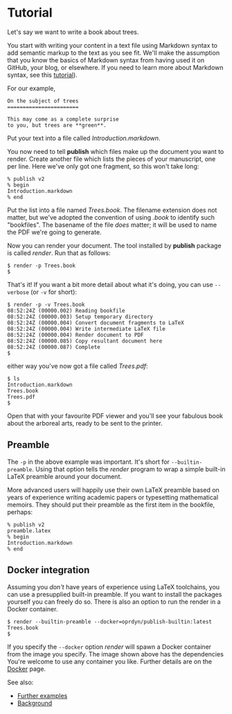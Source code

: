 Tutorial
========

Let's say we want to write a book about trees.

You start with writing your content in a text file using Markdown syntax to
add semantic markup to the text as you see fit. We'll make the assumption
that you know the basics of Markdown syntax from having used it on GitHub,
your blog, or elsewhere. If you need to learn more about Markdown syntax,
see this [tutorial](https://commonmark.org/help/)).

For our example,

```text
On the subject of trees
=======================

This may come as a complete surprise
to you, but trees are **green**.

```

Put your text into a file called _Introduction.markdown_.

You now need to tell **publish** which files make up the document you want
to render. Create another file which lists the pieces of your manuscript,
one per line. Here we've only got one fragment, so this won't take long:

```text
% publish v2
% begin
Introduction.markdown
% end
```

Put the list into a file named _Trees.book_. The filename extension does
not matter, but we've adopted the convention of using _.book_ to identify
such "bookfiles". The basename of the file _does_ matter; it will be used
to name the PDF we're going to generate.

Now you can render your document. The tool installed by **publish** package
is called _render_. Run that as follows:

```shell
$ render -p Trees.book
$
```

That's it! If you want a bit more detail about what it's doing, you can use
`--verbose` (or `-v` for short):

```shell
$ render -p -v Trees.book
08:52:24Z (00000.002) Reading bookfile
08:52:24Z (00000.003) Setup temporary directory
08:52:24Z (00000.004) Convert document fragments to LaTeX
08:52:24Z (00000.004) Write intermediate LaTeX file
08:52:24Z (00000.004) Render document to PDF
08:52:24Z (00000.085) Copy resultant document here
08:52:24Z (00000.087) Complete
$
```

either way you've now got a file called _Trees.pdf_:

```
$ ls
Introduction.markdown
Trees.book
Trees.pdf
$
```

Open that with your favourite PDF viewer and you'll see your fabulous book
about the arboreal arts, ready to be sent to the printer.

Preamble
--------

The `-p` in the above example was important. It's short for
`--builtin-preamble`. Using that option tells the _render_ program to wrap
a simple built-in LaTeX preamble around your document. 

More advanced users will happily use their own LaTeX preamble based on
years of experience writing academic papers or typesetting mathematical
memoirs. They should put their preamble as the first item in the bookfile,
perhaps:

```
% publish v2
preamble.latex
% begin
Introduction.markdown
% end
```

Docker integration
------------------

Assuming you _don't_ have years of experience using LaTeX toolchains, you can
use a presupplied built-in preamble. If you want to install the packages
yourself you can freely do so. There is also an option to run the render in a
Docker container.

```shell
$ render --builtin-preamble --docker=oprdyn/publish-builtin:latest Trees.book
$
```

If you specify the `--docker` option _render_ will spawn a Docker container
from the image you specify. The image shown above has the dependencies You're
welcome to use any container you like. Further details are on the
[Docker](Docker.markdown) page.

See also:

 - [Further examples](Examples.markdown)
 - [Background](Background.markdown)
